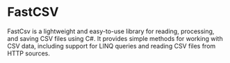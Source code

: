 # FastCSV
 FastCsv is a lightweight and easy-to-use library for reading, processing, and saving CSV files using C#. It provides simple methods for working with CSV data, including support for LINQ queries and reading CSV files from HTTP sources.
